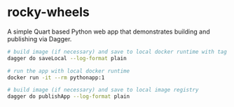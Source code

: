 # rocky-wheels

A simple Quart based Python web app that demonstrates building and publishing via Dagger.

```sh
# build image (if necessary) and save to local docker runtime with tag pythonapp:1
dagger do saveLocal --log-format plain

# run the app with local docker runtime
docker run -it --rm pythonapp:1

# build image (if necessary) and save to local image registry
dagger do publishApp --log-format plain
```
